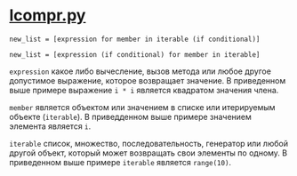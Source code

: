 # [lcompr.py](lcompr.py)

`new_list = [expression for member in iterable (if conditional)]`

`new_list = [expression (if conditional) for member in iterable]`

`expression` какое либо вычесление, вызов метода или любое другое допустимое выражение, которое возвращает
значение. В приведенном выше примере выражение `i * i` является квадратом значения члена.

`member` является объектом или значением в списке или итерируемым объекте (`iterable`). В приведденном выше
примере значением элемента является `i`.

`iterable` список, множество, последовательность, генератор или любой другой объект, который может
возвращать свои элементы по одному. В приведенном выше примере `iterable` является `range(10)`.